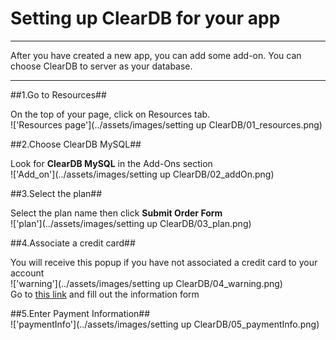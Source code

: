 # Setting up ClearDB for your app #
******

After you have created a new app, you can add some add-on. You can choose ClearDB to server as your database.

******

##1.Go to Resources##

On the top of your page, click on Resources tab.
<br>
!['Resources page'](../assets/images/setting up ClearDB/01_resources.png)
<br>

##2.Choose ClearDB MySQL##

Look for **ClearDB MySQL** in the Add-Ons section
<br>
!['Add_on'](../assets/images/setting up ClearDB/02_addOn.png)
<br>

##3.Select the plan##

Select the plan name then click **Submit Order Form**
<br>
!['plan'](../assets/images/setting up ClearDB/03_plan.png)
<br>

##4.Associate a credit card##

You will receive this popup if you have not associated a credit card to your account
<br>
!['warning'](../assets/images/setting up ClearDB/04_warning.png)
<br>
Go to [this link](https://heroku.com/verify) and fill out the information form
<br>

##5.Enter Payment Information##
<br>
!['paymentInfo'](../assets/images/setting up ClearDB/05_paymentInfo.png)
